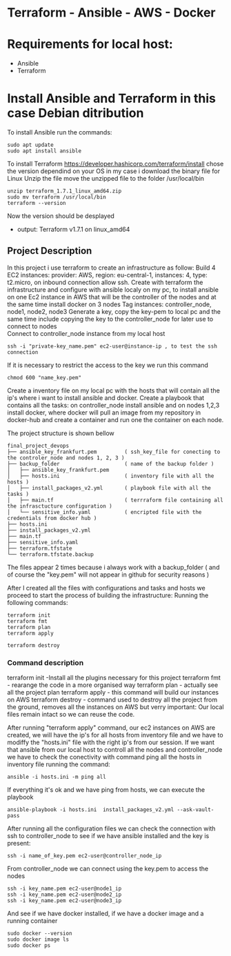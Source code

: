 # Terraform - Ansible - AWS - Docker

# Requirements for local host:

- Ansible 
- Terraform

# Install Ansible and Terraform in this case Debian ditribution
To install Ansible run the commands: 

```
sudo apt update
sudo apt install ansible
```

To install Terraform
https://developer.hashicorp.com/terraform/install
chose the version dependind on your OS
in my case i download the binary file for Linux 
Unzip the file move the unzipped file to the folder /usr/local/bin

```
unzip terraform_1.7.1_linux_amd64.zip
sudo mv terraform /usr/local/bin
terraform --version
```
Now the version should be desplayed 
- output: Terraform v1.7.1 on linux_amd64

## Project Description

In this project i use terraform to create an infrastructure as follow:
Build 4 EC2 instances: provider: AWS, region: eu-central-1, instances: 4, type: t2.micro, on inbound connection allow ssh.
Create with terraform the infrastructure and configure with ansible localy on my pc, to install ansible on one Ec2 instance in AWS that will be the controller of the nodes and at the same time install docker on 3 nodes 
Tag instances: controller_node, node1, node2, node3
Generate a key, copy the key-pem to local pc and the same time include copying the key to the controller_node for later use to connect to nodes  
Connect to controller_node instance from my local host

```
ssh -i "private-key_name.pem" ec2-user@instance-ip , to test the ssh connection
```

If it is necessary to restrict the access to the key we run this command

```
chmod 600 "name_key.pem"
```

Create a inventory file on my local pc with the hosts that will contain all the ip's where i want to install  ansible and docker.
Create a playbook that contains all the tasks: on controller_node install ansible and on nodes 1,2,3 install docker, where docker will pull an image from my repository in docker-hub and create a container and run one the container on each node.

The project structure is shown bellow

```
final_project_devops
├── ansible_key_frankfurt.pem         ( ssh_key_file for conecting to the controler_node and nodes 1, 2, 3 )
├── backup_folder                     ( name of the backup folder )
│   ├── ansible_key_frankfurt.pem
│   ├── hosts.ini                     ( inventory file with all the hosts )
│   ├── install_packages_v2.yml       ( playbook file with all the tasks )
│   ├── main.tf                       ( terrraform file containing all the infrasctucture configuration )
│   └── sensitive_info.yaml           ( encripted file with the credentials from docker hub )
├── hosts.ini
├── install_packages_v2.yml
├── main.tf
├── sensitive_info.yaml
├── terraform.tfstate
└── terraform.tfstate.backup
```

The files appear 2 times because i always work with a backup_folder ( and of course the "key.pem" will not appear in github for security reasons ) 

After I created all the files with configurations and tasks and hosts we proceed to start the process of building the infrastructure:
 Running the following commands:
 
```
terraform init
terraform fmt
terraform plan
terraform apply
```
```
terraform destroy
```

### Command description

terraform init -Install all the plugins necessary for this project
terraform fmt - rearange the code in a more organised way
terraform plan - actually see all the project plan
terraform apply - this command will build our instances on AWS 
terraform destroy - command used to destroy all the project from the ground, removes all the instances on AWS but verry important: Our local files remain intact so we can reuse the code. 

After running "terraform apply" command, our ec2 instances on AWS are created, we will have the ip's for all hosts from inventory file and we have to modiffy the "hosts.ini" file with the right ip's from our session.
If we want that ansible from our local host to controll all the nodes and controller_node we have to check the conectivity with command ping all the hosts in inventory file running the command: 

```
ansible -i hosts.ini -m ping all
```
If everything it's ok and we have ping from hosts, we can execute the playbook

```
ansible-playbook -i hosts.ini  install_packages_v2.yml --ask-vault-pass
```

After running all the configuration files we can check the connection with ssh to controller_node to see if we have ansible installed and the key is present:

```
ssh -i name_of_key.pem ec2-user@controller_node_ip 
```

From controller_node we can connect using the key.pem to access the nodes
  
```
ssh -i key_name.pem ec2-user@node1_ip
ssh -i key_name.pem ec2-user@node2_ip
ssh -i key_name.pem ec2-user@node3_ip
```

And see if we have docker installed, if we have a docker image and a running container

```
sudo docker --version  
sudo docker image ls
sudo docker ps
```
